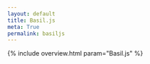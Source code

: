 ```yaml
---
layout: default
title: Basil.js
meta: True
permalink: basiljs
---
```


{% include overview.html param="Basil.js" %}
